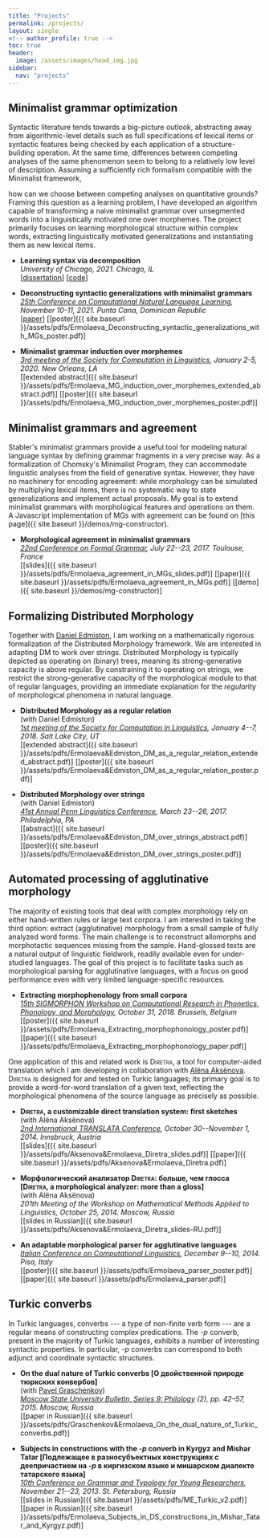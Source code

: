 ```yaml
---  
title: "Projects"
permalink: /projects/
layout: single
<!-- author_profile: true -->
toc: true
header:  
  image: /assets/images/head_img.jpg  
sidebar:
  nav: "projects"
--- 
```



## <a name="minimalist-grammar-optimization"></a>Minimalist grammar optimization  
Syntactic literature tends towards a big-picture outlook, abstracting away from algorithmic-level details such as full specifications of lexical items or syntactic features being checked by each application of a structure-building operation. At the same time, differences between competing analyses of the same phenomenon seem to belong to a relatively low level of description. Assuming a sufficiently rich formalism compatible with the Minimalist framework, 
<!-- which of the known syntactic proposals fall out naturally from the data, and  -->
how can we choose between competing analyses on quantitative grounds? Framing this question as a learning problem, I have developed an algorithm capable of transforming a naive minimalist grammar over unsegmented words into a linguistically motivated one over morphemes. The project primarily focuses on learning morphological structure within complex words, extracting linguistically motivated generalizations and instantiating them as new lexical items.  
  
* **Learning syntax via decomposition**  
*University of Chicago, 2021. Chicago, IL*  
[[dissertation](https://knowledge.uchicago.edu/record/3015)] [[code](https://github.com/mermolaeva/mg-optimizer)]  
  
* **Deconstructing syntactic generalizations with minimalist grammars**  
*[25th Conference on Computational Natural Language Learning](https://www.conll.org/2021), November 10-11, 2021. Punta Cana, Dominican Republic*  
[[paper](https://aclanthology.org/2021.conll-1.34.pdf)] [[poster]({{ site.baseurl }}/assets/pdfs/Ermolaeva_Deconstructing_syntactic_generalizations_with_MGs_poster.pdf)]  
  
* **Minimalist grammar induction over morphemes**  
*[3rd meeting of the Society for Computation in Linguistics](https://blogs.umass.edu/scil/call-for-papers-scil-2020/), January 2-5, 2020. New Orleans, LA*    
[[extended abstract]({{ site.baseurl }}/assets/pdfs/Ermolaeva_MG_induction_over_morphemes_extended_abstract.pdf)] [[poster]({{ site.baseurl }}/assets/pdfs/Ermolaeva_MG_induction_over_morphemes_poster.pdf)]  
  
## <a name="minimalist-grammars-and-agreement"></a>Minimalist grammars and agreement  
Stabler's minimalist grammars provide a useful tool for modeling natural language syntax by defining grammar fragments in a very precise way. As a formalization of Chomsky's Minimalist Program, they can accommodate linguistic analyses from the field of generative syntax. However, they have no machinery for encoding agreement: while morphology can be simulated by multiplying lexical items, there is no systematic way to state generalizations and implement actual proposals. My goal is to extend minimalist grammars with morphological features and operations on them.    
A Javascript implementation of MGs with agreement can be found on [this page]({{ site.baseurl }}/demos/mg-constructor).  
  
* **Morphological agreement in minimalist grammars**    
*[22nd Conference on Formal Grammar](http://fg.phil.hhu.de/2017/), July 22--23, 2017. Toulouse, France*    
[[slides]({{ site.baseurl }}/assets/pdfs/Ermolaeva_agreement_in_MGs_slides.pdf)] [[paper]({{ site.baseurl }}/assets/pdfs/Ermolaeva_agreement_in_MGs.pdf)] [[demo]({{ site.baseurl }}/demos/mg-constructor)]  
  
## <a name="formalizing-distributed-morphology"></a>Formalizing Distributed Morphology  
Together with [Daniel Edmiston](https://danedmiston.github.io/home_page/), I am working on a mathematically rigorous formalization of the Distributed Morphology framework. We are interested in adapting DM to work over strings. Distributed Morphology is typically depicted as operating on (binary) trees, meaning its strong-generative capacity is above regular. By constraining it to operating on strings, we restrict the strong-generative capacity of the morphological module to that of regular languages, providing an immediate explanation for the *regular*ity of morphological phenomena in natural language.  
  
* **Distributed Morphology as a regular relation**    
(with Daniel Edmiston)    
*[1st meeting of the Society for Computation in Linguistics](https://blogs.umass.edu/scil/scil-2018/), January 4--7, 2018. Salt Lake City, UT*    
[[extended abstract]({{ site.baseurl }}/assets/pdfs/Ermolaeva&Edmiston_DM_as_a_regular_relation_extended_abstract.pdf)] [[poster]({{ site.baseurl }}/assets/pdfs/Ermolaeva&Edmiston_DM_as_a_regular_relation_poster.pdf)]  
  
* **Distributed Morphology over strings**    
(with Daniel Edmiston)    
*[41st Annual Penn Linguistics Conference](http://www.ling.upenn.edu/Events/PLC/plc41/), March 23--26, 2017. Philadelphia, PA*    
[[abstract]({{ site.baseurl }}/assets/pdfs/Ermolaeva&Edmiston_DM_over_strings_abstract.pdf)] [[poster]({{ site.baseurl }}/assets/pdfs/Ermolaeva&Edmiston_DM_over_strings_poster.pdf)]  
<!-- * **DM on Strings**    
(with Daniel Edmiston)    
*[Morphology and Syntax Workshop](https://voices.uchicago.edu/morphologyandsyntax/), February 10, 2017. Chicago, IL*    
[[slides]({{ site.baseurl }}/assets/pdfs/Ermolaeva&Edmiston_DM_on_strings_slides.pdf)] -->  
  
## <a name="automated-processing-of-agglutinative-morphology"></a>Automated processing of agglutinative morphology  
The majority of existing tools that deal with complex morphology rely on either hand-written rules or large text corpora. I am interested in taking the third option: extract (agglutinative) morphology from a small sample of fully analyzed word forms. The main challenge is to reconstruct allomorphs and morphotactic sequences missing from the sample. Hand-glossed texts are a natural output of linguistic fieldwork, readily available even for under-studied languages. The goal of this project is to facilitate tasks such as morphological parsing for agglutinative languages, with a focus on good performance even with very limited language-specific resources.    
  
* **Extracting morphophonology from small corpora**    
*[15th SIGMORPHON Workshop on Computational Research in Phonetics,  
Phonology, and Morphology](https://sigmorphon.github.io/workshops/2018/), October 31, 2018. Brussels, Belgium*    
[[poster]({{ site.baseurl }}/assets/pdfs/Ermolaeva_Extracting_morphophonology_poster.pdf)] [[paper]({{ site.baseurl }}/assets/pdfs/Ermolaeva_Extracting_morphophonology_paper.pdf)]  
  
One application of this and related work is <span style="font-variant:small-caps;">Diretra</span>, a tool for computer-aided translation which I am developing in collaboration with [Alëna Aksënova](https://www.aaksenova.com/). <span style="font-variant:small-caps;">Diretra</span> is designed for and tested on Turkic languages; its primary goal is to provide a word-for-word translation of a given text, reflecting the morphological phenomena of the source language as precisely as possible.  
  
* **<span style="font-variant:small-caps;">Diretra</span>, a customizable direct translation system: first sketches**    
(with Alëna Aksënova)    
*[2nd International TRANSLATA Conference](http://aux.uibk.ac.at/c61349/en), October 30--November 1, 2014. Innsbruck, Austria*    
[[slides]({{ site.baseurl }}/assets/pdfs/Aksenova&Ermolaeva_Diretra_slides.pdf)] [[paper]({{ site.baseurl }}/assets/pdfs/Aksenova&Ermolaeva_Diretra.pdf)]  
  
* **Морфологический анализатор <span style="font-variant:small-caps;">Diretra</span>: больше, чем глосса  
[<span style="font-variant:small-caps;">Diretra</span>, a morphological analyzer: more than a gloss]**    
(with Alëna Aksënova)    
*201th Meeting of the Workshop on Mathematical Methods Applied to Linguistics, October 25, 2014. Moscow, Russia*    
[[slides in Russian]({{ site.baseurl }}/assets/pdfs/Aksenova&Ermolaeva_Diretra_slides-RU.pdf)]  
  
* **An adaptable morphological parser for agglutinative languages**    
*[Italian Conference on Computational Linguistics](http://www.fileli.unipi.it/projects/clic/en), December 9--10, 2014. Pisa, Italy*    
[[poster]({{ site.baseurl }}/assets/pdfs/Ermolaeva_parser_poster.pdf)] [[paper]({{ site.baseurl }}/assets/pdfs/Ermolaeva_parser.pdf)]  
  
## Turkic converbs  
In Turkic languages, converbs --- a type of non-finite verb form --- are a regular means of constructing complex predications. The *-p* converb, present in the majority of Turkic languages, exhibits a number of interesting syntactic properties. In particular, *-p* converbs can correspond to both adjunct and coordinate syntactic structures.    
<!-- This direction of research is largely based on fieldwork data from a number of OTiPL linguistic expeditions. -->  

* **On the dual nature of Turkic converbs [О двойственной природе тюркских конвербов]**    
(with [Pavel Graschenkov](https://www.pavelgra.com/))    
*[Moscow State University Bulletin, Series 9: Philology](http://vestnik.philol.msu.ru) (2), pp. 42–57, 2015. Moscow, Russia*    
[[paper in Russian]({{ site.baseurl }}/assets/pdfs/Graschenkov&Ermolaeva_On_the_dual_nature_of_Turkic_converbs.pdf)]  
  
* **Subjects in constructions with the *-p* converb in Kyrgyz and Mishar Tatar [Подлежащее в разносубъектных конструкциях с деепричастием на *-p* в киргизском языке и мишарском диалекте татарского языка]**    
*[10th Conference on Grammar and Typology for Young Researchers](http://www.youngconfspb.com/e/proshedshie-konferencii/x-konferenciya-2013-g), November 21--23, 2013. St. Petersburg, Russia*    
[[slides in Russian]({{ site.baseurl }}/assets/pdfs/ME_Turkic_v2.pdf)] [[paper in Russian]({{ site.baseurl }}/assets/pdfs/Ermolaeva_Subjects_in_DS_constructions_in_Mishar_Tatar_and_Kyrgyz.pdf)]  
